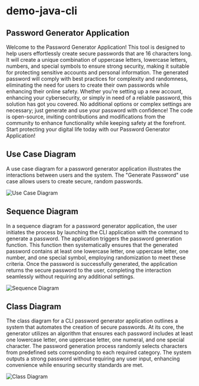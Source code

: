 # demo-java-cli

## Password Generator Application

Welcome to the Password Generator Application! This tool is designed to help users effortlessly create secure passwords that are 16 characters long. It will create a unique combination of uppercase letters, lowercase letters, numbers, and special symbols to ensure strong security, making it suitable for protecting sensitive accounts and personal information. The generated password will comply with best practices for complexity and randomness, eliminating the need for users to create their own passwords while enhancing their online safety. Whether you're setting up a new account, enhancing your cybersecurity, or simply in need of a reliable password, this solution has got you covered. No additional options or complex settings are necessary; just generate and use your password with confidence! The code is open-source, inviting contributions and modifications from the community to enhance functionality while keeping safety at the forefront. Start protecting your digital life today with our Password Generator Application!

## Use Case Diagram

A use case diagram for a password generator application illustrates the interactions between users and the system. The "Generate Password" use case allows users to create secure, random passwords.

![Use Case Diagram](http://www.plantuml.com/plantuml/proxy?cache=no&fmt=svg&src=https://raw.githubusercontent.com/djvelimir/demo-java-cli/main/diagrams/UseCase.puml)

## Sequence Diagram

In a sequence diagram for a password generator application, the user initiates the process by launching the CLI application with the command to generate a password. The application triggers the password generation function. This function then systematically ensures that the generated password contains at least one lowercase letter, one uppercase letter, one number, and one special symbol, employing randomization to meet these criteria. Once the password is successfully generated, the application returns the secure password to the user, completing the interaction seamlessly without requiring any additional settings.

![Sequence Diagram](http://www.plantuml.com/plantuml/proxy?cache=no&fmt=svg&src=https://raw.githubusercontent.com/djvelimir/demo-java-cli/main/diagrams/Sequence.puml)

## Class Diagram

The class diagram for a CLI password generator application outlines a system that automates the creation of secure passwords. At its core, the generator utilizes an algorithm that ensures each password includes at least one lowercase letter, one uppercase letter, one numeral, and one special character. The password generation process randomly selects characters from predefined sets corresponding to each required category. The system outputs a strong password without requiring any user input, enhancing convenience while ensuring security standards are met.

![Class Diagram](http://www.plantuml.com/plantuml/proxy?cache=no&fmt=svg&src=https://raw.githubusercontent.com/djvelimir/demo-java-cli/main/diagrams/Class.puml)
